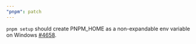 ```yaml
---
"pnpm": patch
---
```


`pnpm setup` should create PNPM_HOME as a non-expandable env variable on Windows [#4658](https://github.com/pnpm/pnpm/issues/4658).
